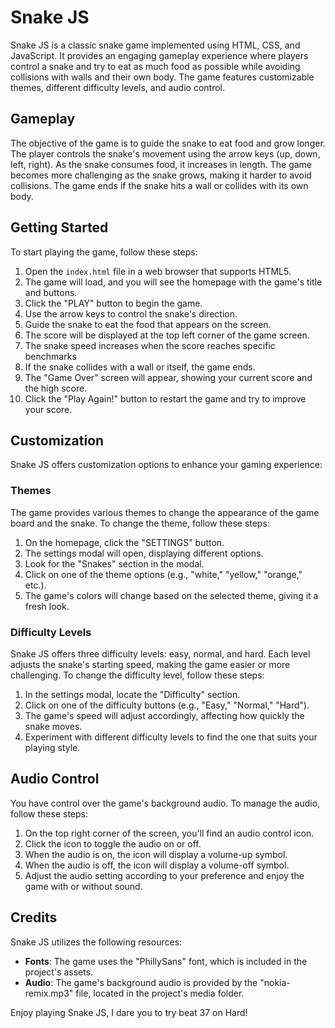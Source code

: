 # Snake JS

Snake JS is a classic snake game implemented using HTML, CSS, and JavaScript. It provides an engaging gameplay experience where players control a snake and try to eat as much food as possible while avoiding collisions with walls and their own body. The game features customizable themes, different difficulty levels, and audio control.

## Gameplay

The objective of the game is to guide the snake to eat food and grow longer. The player controls the snake's movement using the arrow keys (up, down, left, right). As the snake consumes food, it increases in length. The game becomes more challenging as the snake grows, making it harder to avoid collisions. The game ends if the snake hits a wall or collides with its own body.

## Getting Started

To start playing the game, follow these steps:

1. Open the `index.html` file in a web browser that supports HTML5.
2. The game will load, and you will see the homepage with the game's title and buttons.
3. Click the "PLAY" button to begin the game.
4. Use the arrow keys to control the snake's direction.
5. Guide the snake to eat the food that appears on the screen.
6. The score will be displayed at the top left corner of the game screen.
7. The snake speed increases when the score reaches specific benchmarks
8. If the snake collides with a wall or itself, the game ends.
9. The "Game Over" screen will appear, showing your current score and the high score.
10. Click the "Play Again!" button to restart the game and try to improve your score.

## Customization

Snake JS offers customization options to enhance your gaming experience:

### Themes

The game provides various themes to change the appearance of the game board and the snake. To change the theme, follow these steps:

1. On the homepage, click the "SETTINGS" button.
2. The settings modal will open, displaying different options.
3. Look for the "Snakes" section in the modal.
4. Click on one of the theme options (e.g., "white," "yellow," "orange," etc.).
5. The game's colors will change based on the selected theme, giving it a fresh look.

### Difficulty Levels

Snake JS offers three difficulty levels: easy, normal, and hard. Each level adjusts the snake's starting speed, making the game easier or more challenging. To change the difficulty level, follow these steps:

1. In the settings modal, locate the "Difficulty" section.
2. Click on one of the difficulty buttons (e.g., "Easy," "Normal," "Hard").
3. The game's speed will adjust accordingly, affecting how quickly the snake moves.
4. Experiment with different difficulty levels to find the one that suits your playing style.

## Audio Control

You have control over the game's background audio. To manage the audio, follow these steps:

1. On the top right corner of the screen, you'll find an audio control icon.
2. Click the icon to toggle the audio on or off.
3. When the audio is on, the icon will display a volume-up symbol.
4. When the audio is off, the icon will display a volume-off symbol.
5. Adjust the audio setting according to your preference and enjoy the game with or without sound.

## Credits

Snake JS utilizes the following resources:

- **Fonts**: The game uses the "PhillySans" font, which is included in the project's assets.
- **Audio**: The game's background audio is provided by the "nokia-remix.mp3" file, located in the project's media folder.

Enjoy playing Snake JS, I dare you to try beat 37 on Hard!
